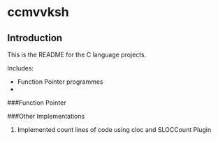# ccmvvksh

## Introduction
This is the README for the C language projects.

Includes:
- Function Pointer programmes
-

###Function Pointer

###Other Implementations

1. Implemented count lines of code using cloc and SLOCCount Plugin

